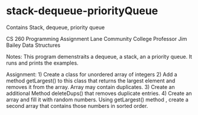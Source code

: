 # stack-dequeue-priorityQueue
Contains Stack, dequeue, priority queue

CS 260 Programming Assignment
Lane Community College
Professor Jim Bailey Data Structures

Notes:
This program demenstraits a dequeue, a stack, an a priority queue. It runs and prints the examples.

Assignment: 1) Create a class for unordered array of integers 2) Add a method getLargest() to this class that returns the largest element and removes it from the array. Array may contain duplicates. 3) Create an additional Method deleteDups() that removes duplicate entries. 4) Create an array and fill it with random numbers. Using getLargest() method , create a second array that contains those numbers in sorted order.
